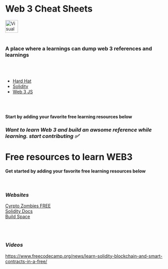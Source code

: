 # Web 3 Cheat Sheets


<img align="middle" alt="Visual Studio Code" width="40px" src="https://cdn.jsdelivr.net/gh/devicons/devicon/icons/solidity/solidity-original.svg" style="padding-right:10px;" />

<br />
<br />

### A place where a learnings can dump web 3 references and learnings

<br />
<br />

- [Hard Hat](./learn-hardhat.md)
- [Solidity](./learn-solidity.md)
- [Web 3 JS](./learn-web3js.md)


<br />
<br />


**Start by adding your favorite free learning resources below**

### *Want to learn Web 3 and build an awsome reference while learning. start contributing ✅*


# Free resources to learn WEB3  

**Get started by adding your favorite free learning resources below**
<br/>
<br/>
<br/>
### *Websites*

[Cyrpto Zombies FREE](https://cryptozombies.io/)<br />
[Solidity Docs](https://docs.soliditylang.org/en/develop/introduction-to-smart-contracts.html)<br />
[Build Space](https://buildspace.so/)<br />


<br/>
<br/>

### *Videos* 

https://www.freecodecamp.org/news/learn-solidity-blockchain-and-smart-contracts-in-a-free/

